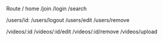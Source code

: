 Route
/ home
/join
/login
/search

/users/id:
/users/logout
/users/edit
/users/remove

/videos/:id
/videos/:id/edit
/videos/:id/remove
/videos/upload
